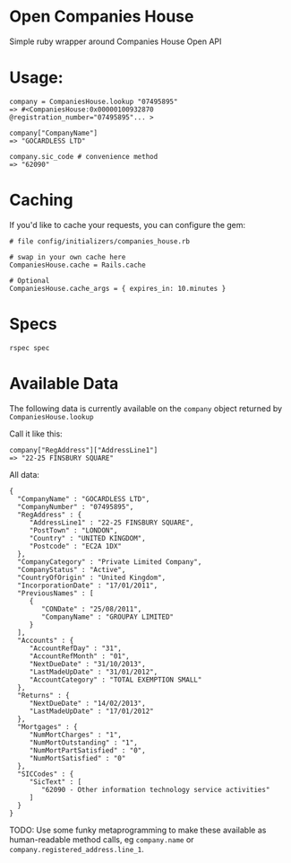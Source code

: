 Open Companies House
====================

Simple ruby wrapper around Companies House Open API

Usage:
=====

    company = CompaniesHouse.lookup "07495895"
    => #<CompaniesHouse:0x00000100932870 @registration_number="07495895"... >

    company["CompanyName"]
    => "GOCARDLESS LTD"

    company.sic_code # convenience method
    => "62090"

Caching
=======

If you'd like to cache your requests, you can configure the gem:

    # file config/initializers/companies_house.rb

    # swap in your own cache here
    CompaniesHouse.cache = Rails.cache

    # Optional
    CompaniesHouse.cache_args = { expires_in: 10.minutes }


Specs
=====

    rspec spec


Available Data
==============

The following data is currently available on the `company` object returned by
`CompaniesHouse.lookup`


Call it like this:

    company["RegAddress"]["AddressLine1"]
    => "22-25 FINSBURY SQUARE"

All data:

    {
      "CompanyName" : "GOCARDLESS LTD",
      "CompanyNumber" : "07495895",
      "RegAddress" : {
         "AddressLine1" : "22-25 FINSBURY SQUARE",
         "PostTown" : "LONDON",
         "Country" : "UNITED KINGDOM",
         "Postcode" : "EC2A 1DX"
      },
      "CompanyCategory" : "Private Limited Company",
      "CompanyStatus" : "Active",
      "CountryOfOrigin" : "United Kingdom",
      "IncorporationDate" : "17/01/2011",
      "PreviousNames" : [
         {
            "CONDate" : "25/08/2011",
            "CompanyName" : "GROUPAY LIMITED"
         }
      ],
      "Accounts" : {
         "AccountRefDay" : "31",
         "AccountRefMonth" : "01",
         "NextDueDate" : "31/10/2013",
         "LastMadeUpDate" : "31/01/2012",
         "AccountCategory" : "TOTAL EXEMPTION SMALL"
      },
      "Returns" : {
         "NextDueDate" : "14/02/2013",
         "LastMadeUpDate" : "17/01/2012"
      },
      "Mortgages" : {
         "NumMortCharges" : "1",
         "NumMortOutstanding" : "1",
         "NumMortPartSatisfied" : "0",
         "NumMortSatisfied" : "0"
      },
      "SICCodes" : {
         "SicText" : [
            "62090 - Other information technology service activities"
         ]
      }
    }


TODO: Use some funky metaprogramming to make these available as human-readable
method calls, eg `company.name` or `company.registered_address.line_1`.